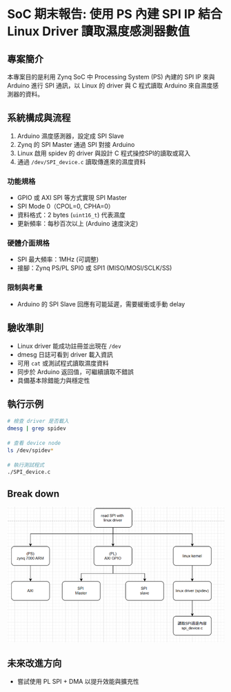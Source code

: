 # SoC 期末報告: 使用 PS 內建 SPI IP 結合 Linux Driver 讀取濕度感測器數值

## 專案簡介

本專案目的是利用 Zynq SoC 中 Processing System (PS) 內建的 SPI IP 來與 Arduino 進行 SPI 通訊，以 Linux 的 driver 與 C 程式讀取 Arduino 來自濕度感測器的資料。


## 系統構成與流程

1. Arduino 濕度感測器，設定成 SPI Slave 
2. Zynq 的 SPI Master 通過 SPI 對接 Arduino
3. Linux 啟用 spidev 的 driver 與設計 C 程式操控SPI的讀取或寫入
4. 通過 `/dev/SPI_device.c` 讀取傳進來的濕度資料

### 功能規格

* GPIO 或 AXI SPI 等方式實現 SPI Master
* SPI Mode 0（CPOL=0, CPHA=0）
* 資料格式：2 bytes (`uint16_t`) 代表濕度
* 更新頻率：每秒百次以上 (Arduino 速度決定)

### 硬體介面規格

* SPI 最大頻率：1MHz (可調整)
* 接腳：Zynq PS/PL SPI0 或 SPI1 (MISO/MOSI/SCLK/SS)

### 限制與考量

* Arduino 的 SPI Slave 回應有可能延遲，需要緩衝或手動 delay

## 驗收準則

* Linux driver 能成功註冊並出現在 `/dev`
* dmesg 日誌可看到 driver 載入資訊
* 可用 `cat` 或測試程式讀取濕度資料
* 同步於 Arduino 返回值，可繼續讀取不錯誤
* 具備基本除錯能力與穩定性

## 執行示例

```bash
# 檢查 driver 是否載入
dmesg | grep spidev

# 查看 device node
ls /dev/spidev*

# 執行測試程式
./SPI_device.c
```
## Break down

![image](SoC_breakdown.png)

## 未來改進方向

* 嘗試使用 PL SPI + DMA 以提升效能與擴充性
